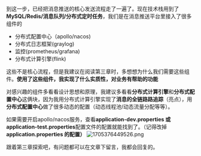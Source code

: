 到这一步，已经把消息推送的核心发送流程走了一遍了。现在技术栈用到了**MySQL/Redis/消息队列/分布式定时任务**，我们是在消息推送平台里接入了很多组件的

- 分布式配置中心（apollo/nacos)
- 分布式日志框架(graylog)
- 监控(prometheus/grafana)
- 分布式计算引擎(flink)

这些不是核心流程，但是我建议在阅读第三章时，多想想为什么我们需要这些组件。**使用了这些组件，我实现了什么实质性，对业务有帮助的功能**

对感兴趣的组件多看看设计思想和原理，我建议多看看**分布式计算引擎**和**分布式配置中心**这俩块，因为我用分布式计算引擎实现了**消息的全链路路追踪**（亮点），用**分布式配置中心**做了很多动态的配置（动态线程池/动态流量分配等等）。

如果需要开启apollo/nacos服务，查看**application-dev.properties 或 application-test.properties**配置文件的配置就能找到了。（记得改掉**application.properties **的配置**）**
![1705376449526.png](https://cdn.nlark.com/yuque/0/2024/png/1285871/1705376454777-2514afa3-18f2-4c4e-886f-4b832577e2a8.png#averageHue=%23302c2b&clientId=u9b5c8620-4a9e-4&from=paste&height=483&id=u266dc18c&originHeight=483&originWidth=991&originalType=binary&ratio=1&rotation=0&showTitle=false&size=47317&status=done&style=none&taskId=u0fe5b247-949a-4ace-b2a7-7eff9a331ed&title=&width=991)

跟着第三章探索吧，有问题都可以在文章下留言，我都会回复的。
